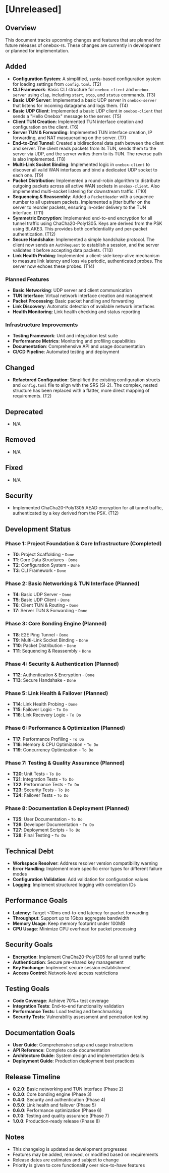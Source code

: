 # [Unreleased]

## Overview
This document tracks upcoming changes and features that are planned for future releases of onebox-rs. These changes are currently in development or planned for implementation.

## Added
- **Configuration System**: A simplified, `serde`-based configuration system for loading settings from `config.toml`. (T2)
- **CLI Framework**: Basic CLI structure for `onebox-client` and `onebox-server` using `clap`, including `start`, `stop`, and `status` commands. (T3)
- **Basic UDP Server**: Implemented a basic UDP server in `onebox-server` that listens for incoming datagrams and logs them. (T4)
- **Basic UDP Client**: Implemented a basic UDP client in `onebox-client` that sends a "Hello Onebox" message to the server. (T5)
- **Client TUN Creation**: Implemented TUN interface creation and configuration on the client. (T6)
- **Server TUN & Forwarding**: Implemented TUN interface creation, IP forwarding, and NAT masquerading on the server. (T7)
- **End-to-End Tunnel**: Created a bidirectional data path between the client and server. The client reads packets from its TUN, sends them to the server via UDP, and the server writes them to its TUN. The reverse path is also implemented. (T8)
- **Multi-Link Socket Binding**: Implemented logic in `onebox-client` to discover all valid WAN interfaces and bind a dedicated UDP socket to each one. (T9)
- **Packet Distribution**: Implemented a round-robin algorithm to distribute outgoing packets across all active WAN sockets in `onebox-client`. Also implemented multi-socket listening for downstream traffic. (T10)
- **Sequencing & Reassembly**: Added a `PacketHeader` with a sequence number to all upstream packets. Implemented a jitter buffer on the server to reorder packets, ensuring in-order delivery to the TUN interface. (T11)
- **Symmetric Encryption**: Implemented end-to-end encryption for all tunnel traffic using ChaCha20-Poly1305. Keys are derived from the PSK using BLAKE3. This provides both confidentiality and per-packet authentication. (T12)
- **Secure Handshake**: Implemented a simple handshake protocol. The client now sends an `AuthRequest` to establish a session, and the server validates it before accepting data packets. (T13)
- **Link Health Probing**: Implemented a client-side keep-alive mechanism to measure link latency and loss via periodic, authenticated probes. The server now echoes these probes. (T14)

### Planned Features
- **Basic Networking**: UDP server and client communication
- **TUN Interface**: Virtual network interface creation and management
- **Packet Processing**: Basic packet handling and forwarding
- **Link Discovery**: Automatic detection of available network interfaces
- **Health Monitoring**: Link health checking and status reporting

### Infrastructure Improvements
- **Testing Framework**: Unit and integration test suite
- **Performance Metrics**: Monitoring and profiling capabilities
- **Documentation**: Comprehensive API and usage documentation
- **CI/CD Pipeline**: Automated testing and deployment

## Changed
- **Refactored Configuration**: Simplified the existing configuration structs and `config.toml` file to align with the SRS (SI-2). The complex, nested structure has been replaced with a flatter, more direct mapping of requirements. (T2)

## Deprecated
- N/A

## Removed
- N/A

## Fixed
- N/A

## Security
- Implemented ChaCha20-Poly1305 AEAD encryption for all tunnel traffic, authenticated by a key derived from the PSK. (T12)

## Development Status

### Phase 1: Project Foundation & Core Infrastructure (Completed)
- **T0**: Project Scaffolding - `Done`
- **T1**: Core Data Structures - `Done`
- **T2**: Configuration System - `Done`
- **T3**: CLI Framework - `Done`

### Phase 2: Basic Networking & TUN Interface (Planned)
- **T4**: Basic UDP Server - `Done`
- **T5**: Basic UDP Client - `Done`
- **T6**: Client TUN & Routing - `Done`
- **T7**: Server TUN & Forwarding - `Done`

### Phase 3: Core Bonding Engine (Planned)
- **T8**: E2E Ping Tunnel - `Done`
- **T9**: Multi-Link Socket Binding - `Done`
- **T10**: Packet Distribution - `Done`
- **T11**: Sequencing & Reassembly - `Done`

### Phase 4: Security & Authentication (Planned)
- **T12**: Authentication & Encryption - `Done`
- **T13**: Secure Handshake - `Done`

### Phase 5: Link Health & Failover (Planned)
- **T14**: Link Health Probing - `Done`
- **T15**: Failover Logic - `To Do`
- **T16**: Link Recovery Logic - `To Do`

### Phase 6: Performance & Optimization (Planned)
- **T17**: Performance Profiling - `To Do`
- **T18**: Memory & CPU Optimization - `To Do`
- **T19**: Concurrency Optimization - `To Do`

### Phase 7: Testing & Quality Assurance (Planned)
- **T20**: Unit Tests - `To Do`
- **T21**: Integration Tests - `To Do`
- **T22**: Performance Tests - `To Do`
- **T23**: Security Tests - `To Do`
- **T24**: Failover Tests - `To Do`

### Phase 8: Documentation & Deployment (Planned)
- **T25**: User Documentation - `To Do`
- **T26**: Developer Documentation - `To Do`
- **T27**: Deployment Scripts - `To Do`
- **T28**: Final Testing - `To Do`

## Technical Debt
- **Workspace Resolver**: Address resolver version compatibility warning
- **Error Handling**: Implement more specific error types for different failure modes
- **Configuration Validation**: Add validation for configuration values
- **Logging**: Implement structured logging with correlation IDs

## Performance Goals
- **Latency**: Target <10ms end-to-end latency for packet forwarding
- **Throughput**: Support up to 1Gbps aggregate bandwidth
- **Memory Usage**: Keep memory footprint under 100MB
- **CPU Usage**: Minimize CPU overhead for packet processing

## Security Goals
- **Encryption**: Implement ChaCha20-Poly1305 for all tunnel traffic
- **Authentication**: Secure pre-shared key management
- **Key Exchange**: Implement secure session establishment
- **Access Control**: Network-level access restrictions

## Testing Goals
- **Code Coverage**: Achieve 70%+ test coverage
- **Integration Tests**: End-to-end functionality validation
- **Performance Tests**: Load testing and benchmarking
- **Security Tests**: Vulnerability assessment and penetration testing

## Documentation Goals
- **User Guide**: Comprehensive setup and usage instructions
- **API Reference**: Complete code documentation
- **Architecture Guide**: System design and implementation details
- **Deployment Guide**: Production deployment best practices

## Release Timeline
- **0.2.0**: Basic networking and TUN interface (Phase 2)
- **0.3.0**: Core bonding engine (Phase 3)
- **0.4.0**: Security and authentication (Phase 4)
- **0.5.0**: Link health and failover (Phase 5)
- **0.6.0**: Performance optimization (Phase 6)
- **0.7.0**: Testing and quality assurance (Phase 7)
- **1.0.0**: Production-ready release (Phase 8)

## Notes
- This changelog is updated as development progresses
- Features may be added, removed, or modified based on requirements
- Release dates are estimates and subject to change
- Priority is given to core functionality over nice-to-have features

